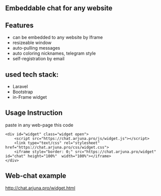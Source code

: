 ## Embeddable chat for any website

## Features
- can be embedded to any website by Iframe
- resizeable window
- auto-pulling messages
- auto coloring nicknames, telegram style
- self-registration by email

## used tech stack:
- Laravel
- Bootstrap
- in-Frame widget

## Usage Instruction
paste in any web-page this code

```
<div id="widget" class="widget open">
    <script src="https://chat.arjuna.pro/js/widget.js"></script>
    <link type="text/css" rel="stylesheet" href="https://chat.arjuna.pro/css/widget.css">
    <iframe style="border: 0;" src="https://chat.arjuna.pro/widget" id="chat" height="100%"  width="100%"></iframe>
</div>
```

## Web-chat example
http://chat.arjuna.pro/widget.html
